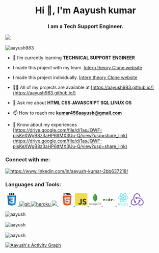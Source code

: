 <h1 align="center">Hi 👋, I'm Aayush kumar</h1>
<h3 align="center">I am a Tech Support Engineer.</h3>
<img src="https://readme-typing-svg.herokuapp.com/?lines=TECH+Support+Engineer;&right=true&width=400&height=50">
<p align="left"> <img src="https://komarev.com/ghpvc/?username=aayush983&label=Profile%20views&color=0e75b6&style=flat" alt="aayush983" /> </p>

- 🌱 I’m currently learning ****TECHNICAL SUPPORT ENGINEER****
- I made this project with my team. [Intern theory Clone website](https://frolicking-macaron-68e3c3.netlify.app/)
- I made this project individually. [Intern theory Clone website](https://scintillating-clafoutis-dbade0.netlify.app/)

- 👨‍💻 All of my projects are available at [https://aayush983.github.io/](https://aayush983.github.io/)

- 💬 Ask me about **HTML CSS JAVASCRIPT SQL LINUX OS**

- 📫 How to reach me **kumar456aayush@gmail.com**

- 📄 Know about my experiences [https://drive.google.com/file/d/1asJQWF-pisKeXWgB8z3aHP6ItMX3Uu-Q/view?usp=share_link](https://drive.google.com/file/d/1asJQWF-pisKeXWgB8z3aHP6ItMX3Uu-Q/view?usp=share_link)

<h3 align="left">Connect with me:</h3>
<p align="left">
<a href="https://linkedin.com/in/https://www.linkedin.com/in/aayush-kumar-2bb637218/" target="blank"><img align="center" src="https://raw.githubusercontent.com/rahuldkjain/github-profile-readme-generator/master/src/images/icons/Social/linked-in-alt.svg" alt="https://www.linkedin.com/in/aayush-kumar-2bb637218/" height="30" width="40" /></a>
</p>

<h3 align="left">Languages and Tools:</h3>
<p align="left"> <a href="https://www.w3schools.com/css/" target="_blank" rel="noreferrer"> <img src="https://raw.githubusercontent.com/devicons/devicon/master/icons/css3/css3-original-wordmark.svg" alt="css3" width="40" height="40"/> </a> <a href="https://git-scm.com/" target="_blank" rel="noreferrer"> <img src="https://www.vectorlogo.zone/logos/git-scm/git-scm-icon.svg" alt="git" width="40" height="40"/> </a> <a href="https://heroku.com" target="_blank" rel="noreferrer"> <img src="https://www.vectorlogo.zone/logos/heroku/heroku-icon.svg" alt="heroku" width="40" height="40"/>
  <a href=""><img src="https://img.icons8.com/color/48/000000/chakra-ui.png"/> </a> &nbsp;
  </a> <a href="https://www.w3.org/html/" target="_blank" rel="noreferrer"> <img src="https://raw.githubusercontent.com/devicons/devicon/master/icons/html5/html5-original-wordmark.svg" alt="html5" width="40" height="40"/> </a> <a href="https://developer.mozilla.org/en-US/docs/Web/JavaScript" target="_blank" rel="noreferrer"> <img src="https://raw.githubusercontent.com/devicons/devicon/master/icons/javascript/javascript-original.svg" alt="javascript" width="40" height="40"/> </a> <a href="https://www.mongodb.com/" target="_blank" rel="noreferrer"> <img src="https://raw.githubusercontent.com/devicons/devicon/master/icons/mongodb/mongodb-original-wordmark.svg" alt="mongodb" width="40" height="40"/> </a> <a href="https://nodejs.org" target="_blank" rel="noreferrer"> <img src="https://raw.githubusercontent.com/devicons/devicon/master/icons/nodejs/nodejs-original-wordmark.svg" alt="nodejs" width="40" height="40"/> </a> <a href="https://reactjs.org/" target="_blank" rel="noreferrer"> <img src="https://raw.githubusercontent.com/devicons/devicon/master/icons/react/react-original-wordmark.svg" alt="react" width="40" height="40"/> </a> <a href="https://redux.js.org" target="_blank" rel="noreferrer"> <img src="https://raw.githubusercontent.com/devicons/devicon/master/icons/redux/redux-original.svg" alt="redux" width="40" height="40"/> </a> </p>

<p><img align="center" src="https://github-readme-stats.vercel.app/api/top-langs/?username=aayush983&hide=php&layout=compact&theme=radical" alt="aayush" height="50%" width="50%" /></p>
  
<p><img align="center" src="https://github-readme-stats.vercel.app/api?username=aayush983&show_icons=true&locale=en&theme=radical" alt="aayush" height="50%" width="50%" /></p>
<p><img align="center" src="https://github-readme-streak-stats.herokuapp.com/?user=aayush983&theme=radical" alt="aayush" height="50%" width="50%"/></p>


<a href="https://github.com/Aayush983/github-readme-activity-graph"><img alt="Aayush's Activity Graph" src="https://activity-graph.herokuapp.com/graph?username=Aayush983&bg_color=0D1117&color=5BCDEC&line=5BCDEC&point=FFFFFF&hide_border=true" /></a>
